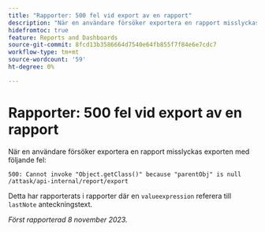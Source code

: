 ```yaml
---
title: "Rapporter: 500 fel vid export av en rapport"
description: "När en användare försöker exportera en rapport misslyckas exporten med ett 500-fel."
hidefromtoc: true
feature: Reports and Dashboards
source-git-commit: 8fcd13b3586664d7540e64fb855f7f84e6e7cdc7
workflow-type: tm+mt
source-wordcount: '59'
ht-degree: 0%

---
```



# Rapporter: 500 fel vid export av en rapport

När en användare försöker exportera en rapport misslyckas exporten med följande fel:

```
500: Cannot invoke "Object.getClass()" because "parentObj" is null /attask/api-internal/report/export
```

Detta har rapporterats i rapporter där en `valueexpression` referera till `lastNote` anteckningstext.

_Först rapporterad 8 november 2023._
